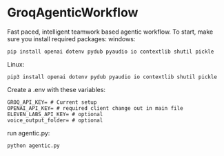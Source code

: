 # GroqAgenticWorkflow
Fast paced, intelligent teamwork based agentic workflow.
To start, make sure you install required packages:
windows:
```
pip install openai dotenv pydub pyaudio io contextlib shutil pickle
```
Linux:
```
pip3 install openai dotenv pydub pyaudio io contextlib shutil pickle
```
Create a .env with these variables:
```
GROQ_API_KEY= # Current setup
OPENAI_API_KEY= # required client change out in main file
ELEVEN_LABS_API_KEY= # optional 
voice_output_folder= # optional
```
run agentic.py:
```
python agentic.py
```

